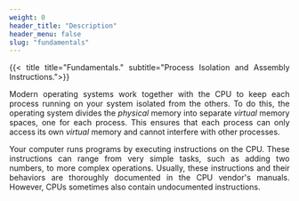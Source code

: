 ```yaml
---
weight: 0
header_title: "Description"
header_menu: false
slug: "fundamentals"
---
```


<div width=100% style="text-align: justify;">

{{< title title="Fundamentals." subtitle="Process Isolation and Assembly Instructions.">}}

Modern operating systems work together with the CPU to keep each process running on your system isolated from the others. 
To do this, the operating system divides the *physical* memory into separate *virtual* memory spaces, one for each process. 
This ensures that each process can only access its own *virtual* memory and cannot interfere with other processes.

Your computer runs programs by executing instructions on the CPU. 
These instructions can range from very simple tasks, such as adding two numbers, to more complex operations. 
Usually, these instructions and their behaviors are thoroughly documented in the CPU vendor's manuals. 
However, CPUs sometimes also contain undocumented instructions.

</div>
